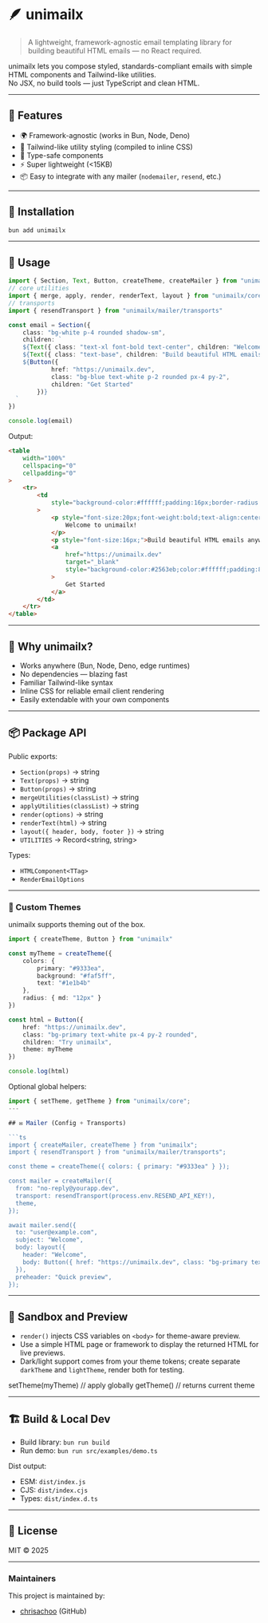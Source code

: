 # 🪶 unimailx

> A lightweight, framework-agnostic email templating library for building beautiful HTML emails — no React required.

unimailx lets you compose styled, standards-compliant emails with simple HTML components and Tailwind-like utilities.  
No JSX, no build tools — just TypeScript and clean HTML.

---

## 🚀 Features

- 🌍 Framework-agnostic (works in Bun, Node, Deno)
- 💅 Tailwind-like utility styling (compiled to inline CSS)
- 🧠 Type-safe components
- ⚡ Super lightweight (<15KB)
- 📦 Easy to integrate with any mailer (`nodemailer`, `resend`, etc.)

---

## 🧰 Installation

```bash
bun add unimailx
```

---

## 🧩 Usage

```ts
import { Section, Text, Button, createTheme, createMailer } from "unimailx"
// core utilities
import { merge, apply, render, renderText, layout } from "unimailx/core"
// transports
import { resendTransport } from "unimailx/mailer/transports"

const email = Section({
	class: "bg-white p-4 rounded shadow-sm",
	children: `
    ${Text({ class: "text-xl font-bold text-center", children: "Welcome to unimailx!" })}
    ${Text({ class: "text-base", children: "Build beautiful HTML emails anywhere." })}
    ${Button({
			href: "https://unimailx.dev",
			class: "bg-blue text-white p-2 rounded px-4 py-2",
			children: "Get Started"
		})}
  `
})

console.log(email)
```

Output:

```html
<table
	width="100%"
	cellspacing="0"
	cellpadding="0"
>
	<tr>
		<td
			style="background-color:#ffffff;padding:16px;border-radius:6px;box-shadow:0 1px 3px rgba(0,0,0,0.1);"
		>
			<p style="font-size:20px;font-weight:bold;text-align:center;">
				Welcome to unimailx!
			</p>
			<p style="font-size:16px;">Build beautiful HTML emails anywhere.</p>
			<a
				href="https://unimailx.dev"
				target="_blank"
				style="background-color:#2563eb;color:#ffffff;padding:8px 16px;border-radius:6px;"
			>
				Get Started
			</a>
		</td>
	</tr>
</table>
```

---

## 🧠 Why unimailx?

- Works anywhere (Bun, Node, Deno, edge runtimes)
- No dependencies — blazing fast
- Familiar Tailwind-like syntax
- Inline CSS for reliable email client rendering
- Easily extendable with your own components

---

## 📦 Package API

Public exports:

- `Section(props)` → string
- `Text(props)` → string
- `Button(props)` → string
- `mergeUtilities(classList)` → string
- `applyUtilities(classList)` → string
- `render(options)` → string
- `renderText(html)` → string
- `layout({ header, body, footer })` → string
- `UTILITIES` → Record<string, string>

Types:

- `HTMLComponent<TTag>`
- `RenderEmailOptions`

---

### 🎨 Custom Themes

unimailx supports theming out of the box.

```ts
import { createTheme, Button } from "unimailx"

const myTheme = createTheme({
	colors: {
		primary: "#9333ea",
		background: "#faf5ff",
		text: "#1e1b4b"
	},
	radius: { md: "12px" }
})

const html = Button({
	href: "https://unimailx.dev",
	class: "bg-primary text-white px-4 py-2 rounded",
	children: "Try unimailx",
	theme: myTheme
})

console.log(html)
```

Optional global helpers:

````ts
import { setTheme, getTheme } from "unimailx/core";
---

## ✉️ Mailer (Config + Transports)

```ts
import { createMailer, createTheme } from "unimailx";
import { resendTransport } from "unimailx/mailer/transports";

const theme = createTheme({ colors: { primary: "#9333ea" } });

const mailer = createMailer({
  from: "no-reply@yourapp.dev",
  transport: resendTransport(process.env.RESEND_API_KEY!),
  theme,
});

await mailer.send({
  to: "user@example.com",
  subject: "Welcome",
  body: layout({
    header: "Welcome",
    body: Button({ href: "https://unimailx.dev", class: "bg-primary text-white px-4 py-2 rounded", children: "Get started", theme })
  }),
  preheader: "Quick preview",
});
````

---

## 🧪 Sandbox and Preview

- `render()` injects CSS variables on `<body>` for theme-aware preview.
- Use a simple HTML page or framework to display the returned HTML for live previews.
- Dark/light support comes from your theme tokens; create separate `darkTheme` and `lightTheme`, render both for testing.

setTheme(myTheme) // apply globally
getTheme() // returns current theme

---

## 🏗️ Build & Local Dev

- Build library: `bun run build`
- Run demo: `bun run src/examples/demo.ts`

Dist output:

- ESM: `dist/index.js`
- CJS: `dist/index.cjs`
- Types: `dist/index.d.ts`

---

## 📜 License

MIT © 2025

---

### Maintainers

This project is maintained by:

- [chrisachoo](https://github.com/chrisachoo) (GitHub)
